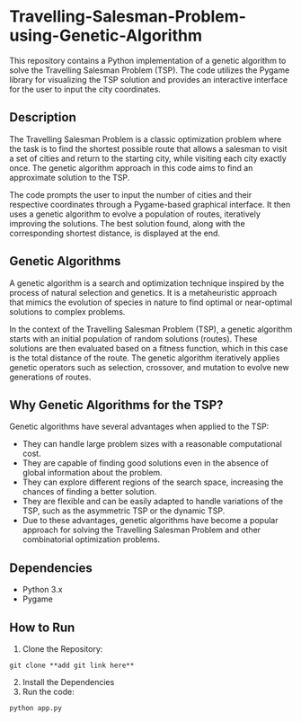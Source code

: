 # Travelling-Salesman-Problem-using-Genetic-Algorithm
This repository contains a Python implementation of a genetic algorithm to solve the Travelling Salesman Problem (TSP). The code utilizes the Pygame library for visualizing the TSP solution and provides an interactive interface for the user to input the city coordinates.

## Description
The Travelling Salesman Problem is a classic optimization problem where the task is to find the shortest possible route that allows a salesman to visit a set of cities and return to the starting city, while visiting each city exactly once. The genetic algorithm approach in this code aims to find an approximate solution to the TSP.

The code prompts the user to input the number of cities and their respective coordinates through a Pygame-based graphical interface. It then uses a genetic algorithm to evolve a population of routes, iteratively improving the solutions. The best solution found, along with the corresponding shortest distance, is displayed at the end.

## Genetic Algorithms
A genetic algorithm is a search and optimization technique inspired by the process of natural selection and genetics. It is a metaheuristic approach that mimics the evolution of species in nature to find optimal or near-optimal solutions to complex problems.

In the context of the Travelling Salesman Problem (TSP), a genetic algorithm starts with an initial population of random solutions (routes). These solutions are then evaluated based on a fitness function, which in this case is the total distance of the route. The genetic algorithm iteratively applies genetic operators such as selection, crossover, and mutation to evolve new generations of routes.

## Why Genetic Algorithms for the TSP?
Genetic algorithms have several advantages when applied to the TSP:

* They can handle large problem sizes with a reasonable computational cost.
* They are capable of finding good solutions even in the absence of global information about the problem.
* They can explore different regions of the search space, increasing the chances of finding a better solution.
* They are flexible and can be easily adapted to handle variations of the TSP, such as the asymmetric TSP or the dynamic TSP.
* Due to these advantages, genetic algorithms have become a popular approach for solving the Travelling Salesman Problem and other combinatorial optimization problems.

## Dependencies
* Python 3.x
* Pygame

## How to Run
1. Clone the Repository:
```
git clone **add git link here**
```
2. Install the Dependencies
3. Run the code:
```
python app.py
```



